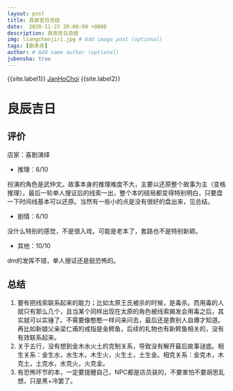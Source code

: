 ```yaml
---
layout: post
title: 良辰吉日总结
date:  2020-11-22 20:00:00 +0800
description: 良辰吉日总结
img: liangchenjiri.jpg # Add image post (optional)
tags: [剧本杀]
author: # Add name author (optional)
jubensha: true
---
```


{{site.label1}} <a href="https://github.com/janhochoi/" target="\_blank">JanHoChoi</a> {{site.label2}}

# 良辰吉日

## 评价

店家：喜剧演绎

- 推理：6/10

扮演的角色是武仲文。故事本身的推理难度不大，主要以还原整个故事为主（变格推理）。最后一轮单人搜证后的线索一出，整个本的结局都变得特别明白，只要盘一下时间线基本可以还原。当然有一些小的点是没有很好的盘出来，见总结。

- 剧情：6/10

没什么特别的感觉，不是很入戏，可能是老本了，套路也不是特别新颖。

- 其他：10/10

dm的发挥不错，单人搜证还是挺恐怖的。

## 总结

1. 要有把线索联系起来的能力；比如太原王氏被杀的时候，是毒杀。而用毒的人就只有那么几个，且当某个同样出现在太原的角色被线索揭发会用毒之后，其实就可以实锤了。不需要像憨憨一样问来问去，最后还是靠别人自爆才知道。再比如新娘父亲梁仁甫的戒指是金鳄鱼，后续的礼物也有新鳄鱼相关的，没有有效联系起来。
2. 关于五行，没有想到金木水火土的克制关系，导致没有解开最后故事谜底。相生关系：金生水，水生木，木生火，火生土，土生金。相克关系：金克木，木克土，土克水，水克火，火克金。
3. 有恐怖环节的本，一定要提醒自己，NPC都是店员装的，不要害怕不要胡思乱想，只是黑+冷罢了。


